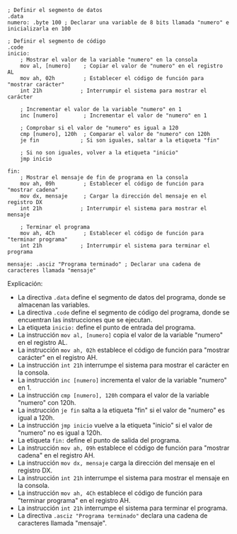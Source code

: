 ```assembly
; Definir el segmento de datos
.data
numero: .byte 100 ; Declarar una variable de 8 bits llamada "numero" e inicializarla en 100

; Definir el segmento de código
.code
inicio:
    ; Mostrar el valor de la variable "numero" en la consola
    mov al, [numero]    ; Copiar el valor de "numero" en el registro AL
    mov ah, 02h         ; Establecer el código de función para "mostrar carácter"
    int 21h            ; Interrumpir el sistema para mostrar el carácter

    ; Incrementar el valor de la variable "numero" en 1
    inc [numero]        ; Incrementar el valor de "numero" en 1

    ; Comprobar si el valor de "numero" es igual a 120
    cmp [numero], 120h  ; Comparar el valor de "numero" con 120h
    je fin             ; Si son iguales, saltar a la etiqueta "fin"

    ; Si no son iguales, volver a la etiqueta "inicio"
    jmp inicio

fin:
    ; Mostrar el mensaje de fin de programa en la consola
    mov ah, 09h         ; Establecer el código de función para "mostrar cadena"
    mov dx, mensaje     ; Cargar la dirección del mensaje en el registro DX
    int 21h            ; Interrumpir el sistema para mostrar el mensaje

    ; Terminar el programa
    mov ah, 4Ch         ; Establecer el código de función para "terminar programa"
    int 21h            ; Interrumpir el sistema para terminar el programa

mensaje: .asciz "Programa terminado" ; Declarar una cadena de caracteres llamada "mensaje"
```

Explicación:

* La directiva `.data` define el segmento de datos del programa, donde se almacenan las variables.
* La directiva `.code` define el segmento de código del programa, donde se encuentran las instrucciones que se ejecutan.
* La etiqueta `inicio:` define el punto de entrada del programa.
* La instrucción `mov al, [numero]` copia el valor de la variable "numero" en el registro AL.
* La instrucción `mov ah, 02h` establece el código de función para "mostrar carácter" en el registro AH.
* La instrucción `int 21h` interrumpe el sistema para mostrar el carácter en la consola.
* La instrucción `inc [numero]` incrementa el valor de la variable "numero" en 1.
* La instrucción `cmp [numero], 120h` compara el valor de la variable "numero" con 120h.
* La instrucción `je fin` salta a la etiqueta "fin" si el valor de "numero" es igual a 120h.
* La instrucción `jmp inicio` vuelve a la etiqueta "inicio" si el valor de "numero" no es igual a 120h.
* La etiqueta `fin:` define el punto de salida del programa.
* La instrucción `mov ah, 09h` establece el código de función para "mostrar cadena" en el registro AH.
* La instrucción `mov dx, mensaje` carga la dirección del mensaje en el registro DX.
* La instrucción `int 21h` interrumpe el sistema para mostrar el mensaje en la consola.
* La instrucción `mov ah, 4Ch` establece el código de función para "terminar programa" en el registro AH.
* La instrucción `int 21h` interrumpe el sistema para terminar el programa.
* La directiva `.asciz "Programa terminado"` declara una cadena de caracteres llamada "mensaje".